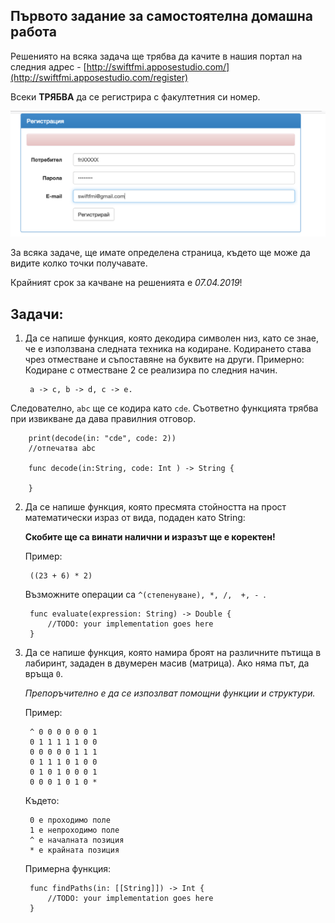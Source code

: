 ## Първото задание за самостоятелна домашна работа

Решениятo на всяка задача ще трябва да качите в нашия портал на следния адрес - [http://swiftfmi.apposestudio.com/](http://swiftfmi.apposestudio.com/register)

Всеки __ТРЯБВА__ да се регистрира с факултетния си номер.

![Как да изпозлваме Swift на iPad?](assets/register.png)

За всяка задаче, ще имате определена страница, където ще може да видите колко точки получавате.

Крайният срок за качване на решенията е _07.04.2019_!


## Задачи:

1. Да се напише функция, която декодира символен низ, като се знае, че е използвана следната техника на кодиране. Кодирането става чрез отместване и съпоставяне на буквите на други. Примерно: Кодиране с отместване 2 се реализира по следния начин.

		a -> c, b -> d, c -> e.
		
Следователно, `abc` ще се кодира като `cde`. Съответно функцията трябва при извикване да дава правилния отговор.

		print(decode(in: "cde", code: 2)) 
		//отпечатва abc

		func decode(in:String, code: Int ) -> String {
		
		}

2. Да се нaпише функция, която пресмята стойността на прост математически израз от вида, подаден като String:
	
	__Скобите ще са винати налични и изразът ще е коректен!__
	
	Пример: 
		
		((23 + 6) * 2)
	
	Възможните операции са ```^(степенуване), *, /,  +, - ```.
	
		func evaluate(expression: String) -> Double {
			//TODO: your implementation goes here
		}

3. Да се напише функция, която намира броят на различните пътища в лабиринт, зададен в двумерен масив (матрица). Ако няма път, да връща ```0```.

	_Препоръчително е да се изпозлват помощни функции и структури._
 
	Пример: 
		
		^ 0 0 0 0 0 0 1
		0 1 1 1 1 1 0 0
		0 0 0 0 0 1 1 1
		0 1 1 1 0 1 0 0
		0 1 0 1 0 0 0 1
		0 0 0 1 0 1 0 *

	Където:
	
		0 е проходимо поле
		1 е непроходимо поле
		^ е началната позиция
		* е крайната позиция


	Примeрна функция:

		func findPaths(in: [[String]]) -> Int {
			//TODO: your implementation goes here
		}

